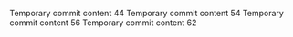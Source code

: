 Temporary commit content 44
Temporary commit content 54
Temporary commit content 56
Temporary commit content 62
